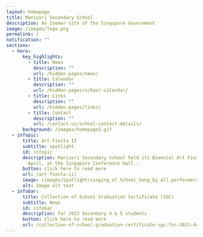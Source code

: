 ```yaml
---
layout: homepage
title: Manjusri Secondary School
description: An Isomer site of the Singapore Government
image: /images/logo.png
permalink: /
notification: ""
sections:
  - hero:
      key_highlights:
        - title: News
          description: ""
          url: /hidden-pages/news/
        - title: Calendar
          description: ""
          url: /hidden-pages/school-calendar/
        - title: Links
          description: ""
          url: /hidden-pages/links/
        - title: Contact
          description: ""
          url: /contact-us/school-contact-details/
      background: /images/homepage1.gif
  - infopic:
      title: Art Fiesta II
      subtitle: spotlight
      id: infopic
      description: Manjusri Secondary School held its Biennial Art Fiesta II on 7
        April, at the Singapore Conference Hall...
      button: click here to read more
      url: /art-fiesta-ii/
      image: /images/Spotlight/singing_of_School_Song_by_all_performers.jpg
      alt: Image alt text
  - infobar:
      title: Collection of School Graduation Certificate (SGC)
      subtitle: News
      id: infobar
      description: for 2023 Secondary 4 & 5 students
      button: Click here to read more
      url: /collection-of-school-graduation-certificate-sgc-for-2023-4nt-students/
---
```

